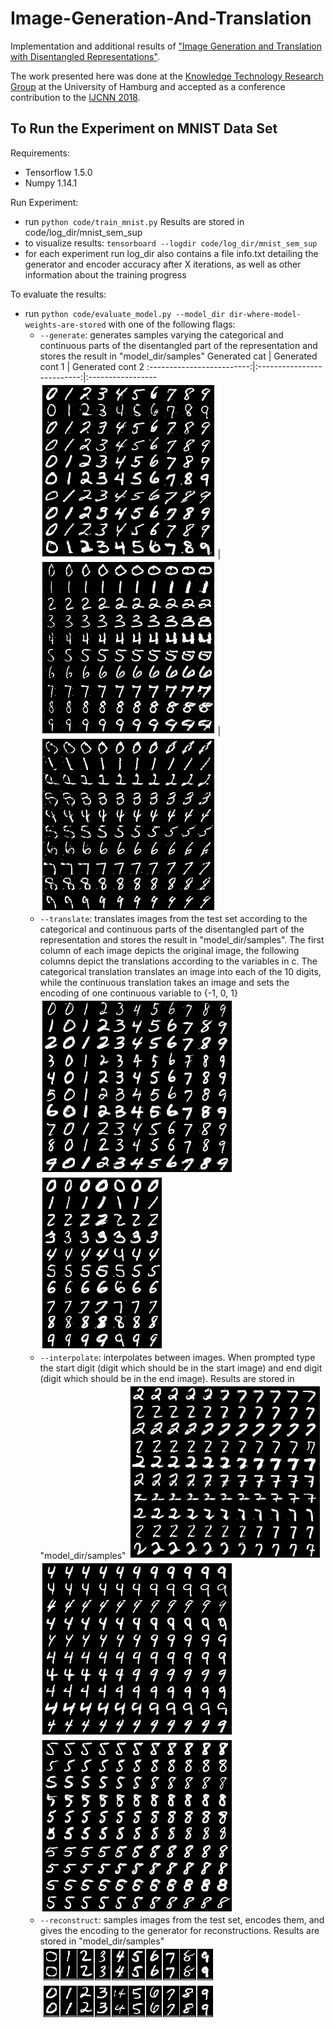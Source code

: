 # Image-Generation-And-Translation
Implementation and additional results of ["Image Generation and Translation with Disentangled Representations"](https://arxiv.org/abs/1803.10567).

The work presented here was done at the [Knowledge Technology Research Group](https://www.inf.uni-hamburg.de/en/inst/ab/wtm/ "Knowledge Technology Research Group") at the University of Hamburg and accepted as a conference contribution to the [IJCNN 2018](http://www.ecomp.poli.br/~wcci2018/).

## To Run the Experiment on MNIST Data Set
Requirements:
* Tensorflow 1.5.0
* Numpy 1.14.1

Run Experiment:
* run `python code/train_mnist.py`
Results are stored in code/log_dir/mnist_sem_sup
* to visualize results: `tensorboard --logdir code/log_dir/mnist_sem_sup`
* for each experiment run log_dir also contains a file info.txt detailing the generator and encoder accuracy after X iterations, as well as other information about the training progress

To evaluate the results:
* run `python code/evaluate_model.py --model_dir dir-where-model-weights-are-stored` with one of the following flags:
    * `--generate`: generates samples varying the categorical and continuous parts of the disentangled part of the representation and stores the result in "model_dir/samples"
    Generated cat          |  Generated cont 1          | Generated cont 2
:-------------------------:|:--------------------------:|:-----------------
![](./figures/mnist/generated_imgs_categorical.png)  |  ![](./figures/mnist/generated_imgs_cont_0.png)  | ![](./figures/mnist/generated_imgs_cont_1.png)
    * `--translate`: translates images from the test set according to the categorical and continuous parts of the disentangled part of the representation and stores the result in "model_dir/samples". The first column of each image depicts the original image, the following columns depict the translations according to the variables in c. The categorical translation translates an image into each of the 10 digits, while the continuous translation takes an image and sets the encoding of one continuous variable to {-1, 0, 1}
    ![](./figures/mnist/categorical_translations.png)
    ![](./figures/mnist/continuous_translations.png)
    * `--interpolate`: interpolates between images. When prompted type the start digit (digit which should be in the start image) and end digit (digit which should be in the end image). Results are stored in "model_dir/samples"
    ![](./figures/mnist/mnist_class_interpolation_2_7.png)
    ![](./figures/mnist/mnist_class_interpolation_4_9.png)
    ![](./figures/mnist/mnist_class_interpolation_5_8.png)
    * `--reconstruct`: samples images from the test set, encodes them, and gives the encoding to the generator for reconstructions. Results are stored in "model_dir/samples"
    ![](./figures/mnist/reconstructions_1.png)
    ![](./figures/mnist/reconstructions_2.png)
